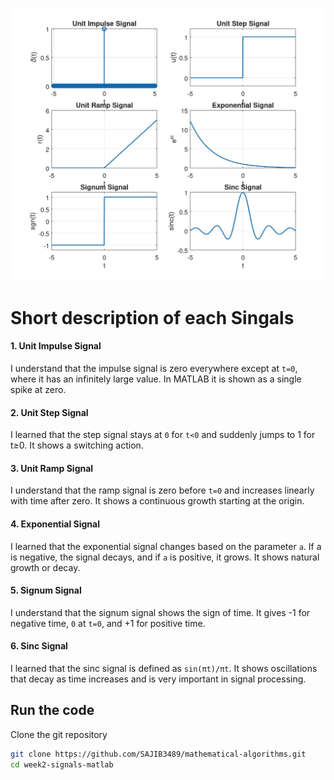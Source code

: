 ![image](/week2-signals-matlab%20/different-types-signals-plot.jpg)

# Short description of each Singals

#### 1. Unit Impulse Signal
I understand that the impulse signal is zero everywhere except at ``t=0``, where it has an infinitely large value. In MATLAB it is shown as a single spike at zero.

#### 2. Unit Step Signal
I learned that the step signal stays at ``0`` for ``t<0`` and suddenly jumps to 1 for t≥0. It shows a switching action.

#### 3. Unit Ramp Signal
I understand that the ramp signal is zero before ``t=0`` and increases linearly with time after zero. It shows a continuous growth starting at the origin.

#### 4. Exponential Signal
I learned that the exponential signal changes based on the parameter ``a``. If a is negative, the signal decays, and if ``a`` is positive, it grows. It shows natural growth or decay.

#### 5. Signum Signal
I understand that the signum signal shows the sign of time. It gives -1 for negative time, ``0`` at ``t=0``, and +1 for positive time.

#### 6. Sinc Signal
I learned that the sinc signal is defined as 
``sin⁡(πt)/πt``. It shows oscillations that decay as time increases and is very important in signal processing.


## Run the code

Clone the git repository

```bash
git clone https://github.com/SAJIB3489/mathematical-algorithms.git
cd week2-signals-matlab 
```